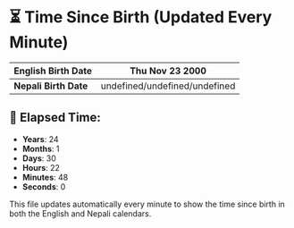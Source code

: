 # ⏳ Time Since Birth (Updated Every Minute)

| **English Birth Date** | Thu Nov 23 2000 |
|------------------------|-------------------------------------|
| **Nepali Birth Date**  | undefined/undefined/undefined                  |

## 📅 Elapsed Time:

- **Years**: 24
- **Months**: 1
- **Days**: 30
- **Hours**: 22
- **Minutes**: 48
- **Seconds**: 0

This file updates automatically every minute to show the time since birth in both the English and Nepali calendars.